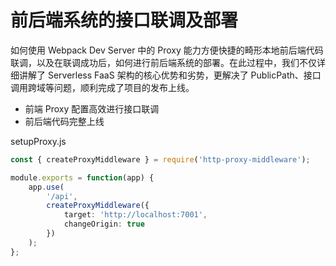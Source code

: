 # 前后端系统的接口联调及部署

如何使用 Webpack Dev Server 中的 Proxy 能力方便快捷的畸形本地前后端代码联调，以及在联调成功后，如何进行前后端系统的部署。在此过程中，我们不仅详细讲解了 Serverless FaaS 架构的核心优势和劣势，更解决了 PublicPath、接口调用跨域等问题，顺利完成了项目的发布上线。

- 前端 Proxy 配置高效进行接口联调
- 前后端代码完整上线

setupProxy.js
```ts
const { createProxyMiddleware } = require('http-proxy-middleware');

module.exports = function(app) {
    app.use(
        '/api',
        createProxyMiddleware({
            target: 'http://localhost:7001',
            changeOrigin: true
        })
    );
};
```


